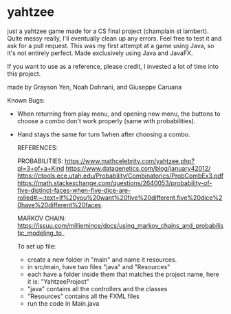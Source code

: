 # yahtzee
just a yahtzee game made for a CS final project (champlain st lambert). Quite messy really, I'll eventually clean up any errors.
Feel free to test it and ask for a pull request. This was my first attempt at a game using Java, so it's not entirely perfect. Made exclusively using Java and JavaFX.

If you want to use as a reference, please credit, I invested a lot of time into this project.


made by Grayson Yen, Noah Dohnani, and Giuseppe Caruana

Known Bugs:
- When returning from play menu, and opening new menu, the buttons to choose a combo don't work properly (same with probabilities).
- Hand stays the same for turn 1when after choosing a combo. 


  REFERENCES:
  
  PROBABILITIES:
  https://www.mathcelebrity.com/yahtzee.php?pl=3+of+a+Kind
  https://www.datagenetics.com/blog/january42012/
  https://ctools.ece.utah.edu/Probability/Combinatorics/ProbCombEx3.pdf
https://math.stackexchange.com/questions/2640053/probability-of-five-distinct-faces-when-five-dice-are-rolled#:~:text=If%20you%20want%20five%20different,five%20dice%20have%20different%20faces.

  
  MARKOV CHAIN:
  https://issuu.com/milliemince/docs/using_markov_chains_and_probabilistic_modeling_to_ 

  To set up file:
  - create a new folder in "main" and name it resources.
  - in src/main, have two files "java" and "Resources"
  - each have a folder inside them that matches the project name, here it is: "YahtzeeProject"
  - "java" contains all the controllers and the classes
  - "Resources" contains all the FXML files
  - run the code in Main.java
  
